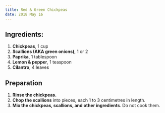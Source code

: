 ```yaml
---
title: Red & Green Chickpeas
date: 2018 May 16
---
```


## Ingredients:

1. **Chickpeas**, 1 cup
2. **Scallions (AKA green onions)**, 1 or 2
3. **Paprika**, 1 tablespoon
4. **Lemon & pepper**, 1 teaspoon
5. **Cilantro**, 4 leaves

## Preparation

1. **Rinse the chickpeas.**
2. **Chop the scallions** into pieces, each 1 to 3 centimetres in length.
3. **Mix the chickpeas, scallions, and other ingredients**. Do not cook them.

